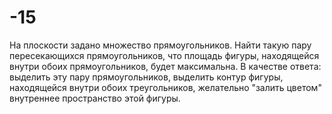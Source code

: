 # -15
На плоскости задано множество прямоугольников. Найти такую пару пересекающихся прямоугольников, что площадь фигуры, находящейся внутри обоих прямоугольников, будет максимальна. В качестве ответа: выделить эту пару прямоугольников, выделить контур фигуры, находящейся внутри обоих треугольников, желательно "залить цветом" внутреннее пространство этой фигуры.
